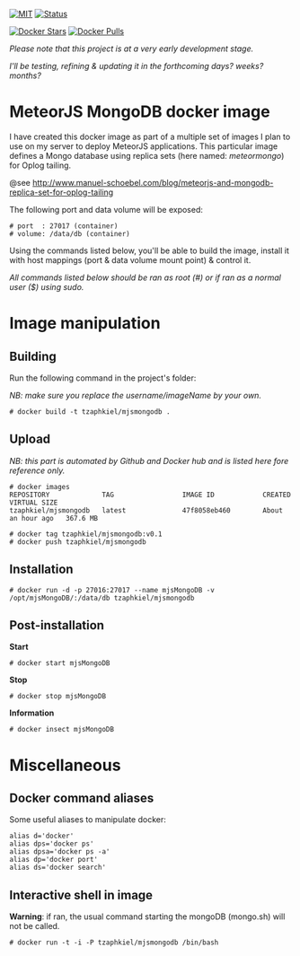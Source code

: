 
[![MIT](https://img.shields.io/github/license/mashape/apistatus.svg?style=plastic)](http://opensource.org/licenses/MIT) 
[![Status](https://img.shields.io/badge/maturity-under_dev-red.svg?style=plastic)]()

[![Docker Stars](https://img.shields.io/docker/stars/tzaphkiel/mjsmongodb.svg?style=plastic)](https://hub.docker.com/u/tzaphkiel/mjsmongodb/) 
[![Docker Pulls](https://img.shields.io/docker/pulls/tzaphkiel/mjsmongodb.svg?style=plastic)](https://hub.docker.com/u/tzaphkiel/mjsmongodb/)

*Please note that this project is at a very early development stage.*

*I'll be testing, refining & updating it in the forthcoming days? weeks? months?*

# MeteorJS MongoDB docker image
I have created this docker image as part of a multiple set of images I plan to use on my server to deploy MeteorJS applications.
This particular image defines a Mongo database using replica sets (here named: *meteormongo*) for Oplog tailing.

@see http://www.manuel-schoebel.com/blog/meteorjs-and-mongodb-replica-set-for-oplog-tailing

The following port and data volume will be exposed:

    # port  : 27017 (container)
    # volume: /data/db (container) 

Using the commands listed below, you'll be able to build the image, install it with host mappings (port & data volume mount point) & control it.

*All commands listed below should be ran as root (#) or if ran as a normal user ($) using sudo.*

# Image manipulation
## Building
Run the following command in the project's folder:

*NB: make sure you replace the username/imageName by your own.*

    # docker build -t tzaphkiel/mjsmongodb .

## Upload
*NB: this part is automated by Github and Docker hub and is listed here fore reference only.*

    # docker images
    REPOSITORY             TAG                 IMAGE ID            CREATED             VIRTUAL SIZE
    tzaphkiel/mjsmongodb   latest              47f8058eb460        About an hour ago   367.6 MB
    
    # docker tag tzaphkiel/mjsmongodb:v0.1 
    # docker push tzaphkiel/mjsmongodb

## Installation

    # docker run -d -p 27016:27017 --name mjsMongoDB -v /opt/mjsMongoDB/:/data/db tzaphkiel/mjsmongodb

## Post-installation
**Start**

    # docker start mjsMongoDB

**Stop**

    # docker stop mjsMongoDB

**Information**

    # docker insect mjsMongoDB

# Miscellaneous

## Docker command aliases
Some useful aliases to manipulate docker:

    alias d='docker'
    alias dps='docker ps'
    alias dpsa='docker ps -a'
    alias dp='docker port'
    alias ds='docker search'

## Interactive shell in image
__Warning__: if ran, the usual command starting the mongoDB (mongo.sh) will not be called.

    # docker run -t -i -P tzaphkiel/mjsmongodb /bin/bash
